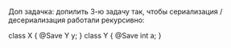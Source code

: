 Доп задачка: допилить 3-ю задачу так, чтобы сериализация / десeриализация работали рекурсивно:

class X { @Save Y y; }
class Y { @Save int a; }
